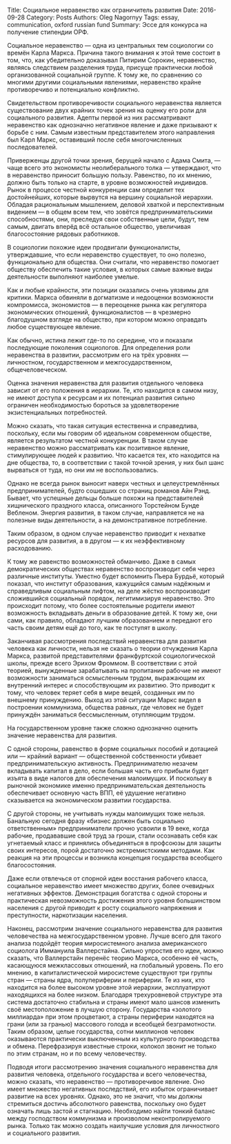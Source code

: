 Title: Социальное неравенство как ограничитель развития
Date: 2016-09-28
Category: Posts
Authors: Oleg Nagornyy
Tags: essay, communication, oxford russian fund
Summary: Эссе для конкурса на получение стипендии ОРФ.

Социальное неравенство — одна из центральных тем социологии со времён Карла Маркса. Причина такого внимания к этой теме состоит в том, что, как убедительно доказывал Питирим Сорокин, неравенство, являясь следствием разделения труда, присуще практически любой организованной социальной группе. К тому же, по сравнению со многими другими социальными явлениями, неравенство крайне противоречиво и потенциально конфликтно.

Свидетельством противоречивости социального неравенства является существование двух крайних точек зрения на оценку его роли для социального развития. Адепты первой из них рассматривают неравенство как однозначно негативное явление и даже призывают к борьбе с ним. Самым известным представителем этого направления был Карл Маркс, оставивший после себя многочисленных последователей.

Приверженцы другой точки зрения, берущей начало с Адама Смита, — чаще всего это экономисты неолиберального толка — утверждают, что в неравенство приносит большую пользу. Равенство, по их мнению, должно быть только на старте, в уровне возможностей индивидов. Рынок в процессе честной конкуренции сам определит тех достойнейших, которые вырвутся на вершину социальной иерархии. Обладая рациональным мышлением, деловой хваткой и перспективным видением — в общем всем тем, что зовётся предпринимательскими способностями, они, преследуя свои собственные цели, будут, тем самым, двигать вперёд всё остальное общество, увеличивая благосостояние рядовых работников.

В социологии похожие идеи продвигали функционалисты, утверждавшие, что если неравенство существует, то оно полезно, функционально для общества. Они считали, что неравенство помогает обществу обеспечить такие условия, в которых самые важные виды деятельности выполняют наиболее умелые.

Как и любые крайности, эти позиции оказались очень уязвимы для критики. Маркса обвиняли в догматизме и недооценки возможности компромисса, экономистов — в переоценке рынка как регулятора экономических отношений, функционалистов — в чрезмерно благодушном взгляде на общество, при котором можно оправдать любое существующее явление.

Как обычно, истина лежит где-то по середине, что и показали последующие поколения социологов. Для определения роли неравенства в развитии, рассмотрим его на трёх уровнях — личностном, государственном и межгосударственном, общечеловеческом.

Оценка значения неравенства для развития отдельного человека зависит от его положения в иерархии. Те, кто находится в самом низу, не имеют доступа к ресурсам и их потенциал развития сильно ограничен необходимостью бороться за удовлетворение экзистенциальных потребностей.

Можно сказать, что такая ситуация естественна и справедлива, поскольку, если мы говорим об идеальном современном обществе, является результатом честной конкуренции. В таком случае неравенство можно рассматривать как позитивное явление, стимулирующее людей к развитию. Что касается тех, кто находится на дне общества, то, в соответствии с такой точной зрения, у них был шанс вырваться от туда, но они им не воспользовались.

Однако не всегда рынок выносит наверх честных и целеустремлённых предпринимателей, будто сошедших со страниц романов Айн Рэнд. Бывает, что успешные дельцы больше похожи на представителей хищнического праздного класса, описанного Торстейном Бунде Вебленом. Энергия развития, в таком случае, направляется не на полезные виды деятельности, а на демонстративное потребление.

Таким образом, в одном случае неравенство приводит к нехватке ресурсов для развития, а в другом — к их неэффективному расходованию.

К тому же равенство возможностей обманчиво. Даже в самых демократических обществах неравенство воспроизводит себя через различные институты. Уместно будет вспомнить Пьера Бурдьё, который показал, что институт образования, кажущийся самым надёжным и справедливым социальным лифтом, на деле жёстко воспроизводит сложившийся социальный порядок, легитимизируя неравенство. Это происходит потому, что более состоятельные родители имеют возможность вкладывать деньги в образование детей. К тому же, они сами, как правило, обладают лучшим образованием и передают его часть своим детям ещё до того, как те поступят в школу.

Заканчивая рассмотрения последствий неравенства для развития человека как личности, нельзя не сказать о теории отчуждения Карла Маркса, развитой представителями франкфуртской социологической школы, прежде всего Эрихом Фроммом. В соответствии с этой теорией, вынужденные зарабатывать на пропитание рабочие не имеют возможности заниматься осмысленным трудом, выражающим их внутренний интерес и способствующим их развитию. Это приводит к тому, что человек теряет себя в мире вещей, созданных им по внешнему принуждению. Выход из этой ситуации Маркс видел в построении коммунизма, общества равных, где человек не будет принуждён заниматься бессмысленным, отупляющим трудом.

На государственном уровне также сложно однозначно оценить значение неравенства для развития.

С одной стороны, равенство в форме социальных пособий и дотацией или — крайний вариант — общественной собственности убивает предпринимательскую активность. Предпринимателю незачем вкладывать капитал в дело, если большая часть его прибыли будет изъята в виде налогов для обеспечения малоимущих. И поскольку в рыночной экономике именно предпринимательская деятельность обеспечивает основную часть ВПП, её удушение негативно сказывается на экономическом развитии государства.

С другой стороны, не учитывать нужды малоимущих тоже нельзя. Банальную сегодня фразу «бизнес должен быть социально ответственным» предприниматели прочно усвоили в 19 веке, когда рабочие, продававшие свой труд за гроши, стали осознавать себя как угнетаемый класс и принялись объединяться в профсоюзы для защиты своих интересов, порой достаточно экстремистскими методами. Как реакция на эти процессы и возникла концепция государства всеобщего благосостояния.

Даже если отвлечься от спорной идеи восстания рабочего класса, социальное неравенство имеет множество других, более очевидных негативных эффектов. Демонстрация богатства с одной стороны и практическая невозможность достижения этого уровня большинством населения с другой приводит к росту социального напряжения и преступности, наркотизации населения.

Наконец, рассмотрим значение социального неравенства для развития человечества на межгосударственном уровне. Лучше всего для такого анализа подойдёт теория миросистемного анализа американского социолога Иммануила Валлерстайна. Сильно упростив его идеи, можно сказать, что Валлерстайн перенёс теорию Маркса, особенно её часть, касающуюся межклассовых отношений, на глобальный уровень. По его мнению, в капиталистической миросистеме существуют три группы стран — страны ядра, полупериферии и периферии. Те из них, кто находится на более высоком уровне этой иерархии, эксплуатируют находящихся на более низком. Благодаря трехуровневой структуре эта система достаточно стабильна и страны имеют мало шансов изменить своё местоположение в лучшую сторону. Государства «золотого миллиарда» при этом процветают, а страны периферии находятся на грани (или за гранью) массового голода и всеобщей безграмотности. Таким образом, целые государства, сотни миллионов человек оказываются практически выключенным из культурного производства и обмена. Перефразируя известные строки, колокол звонит не только по этим странам, но и по всему человечеству.

Подводя итоги рассмотрению значения социального неравенства для развития человека, отдельного государства и всего человечества, можно сказать, что неравенство — противоречивое явление. Оно имеет множество негативных последствий, его избыток ограничивает развитие на всех уровнях. Однако, это не значит, что мы должны стремиться достичь абсолютного равенства, поскольку оно будет означать лишь застой и стагнацию. Необходимо найти тонкий баланс между господством коммунизма и произволом неконтролируемого рынка. Только так можно создать наилучшие условия для личностного и социального развития.